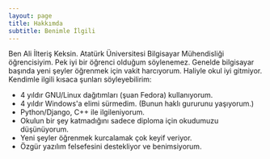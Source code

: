 ```yaml
---
layout: page
title: Hakkımda
subtitle: Benimle İlgili
---
```


Ben Ali İlteriş Keksin. Atatürk Üniversitesi Bilgisayar Mühendisliği öğrencisiyim. Pek
iyi bir öğrenci olduğum söylenemez. Genelde bilgisayar başında yeni şeyler öğrenmek için 
vakit harcıyorum. Haliyle okul iyi gitmiyor. Kendimle ilgili kısaca şunları söyleyebilirim:

- 4 yıldır GNU/Linux dağıtımları (şuan Fedora) kullanıyorum. 
- 4 yıldır Windows'a elimi sürmedim. (Bunun haklı gururunu yaşıyorum.)
- Python/Django, C++ ile ilgileniyorum. 
- Okulun bir şey katmadığını sadece diploma için okudumuzu düşünüyorum.
- Yeni şeyler öğrenmek kurcalamak çok keyif veriyor.
- Özgür yazılım felsefesini destekliyor ve benimsiyorum.
